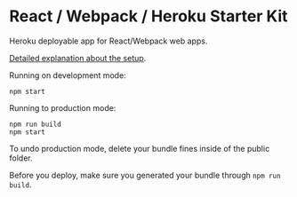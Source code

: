 # React / Webpack / Heroku Starter Kit 

Heroku deployable app for React/Webpack web apps.

[Detailed explanation about the setup](http://ditrospecta.com/javascript/react/es6/webpack/heroku/2015/08/08/deploying-react-webpack-heroku.html).

Running on development mode:
```
npm start
```

Running to production mode:
```
npm run build
npm start
```
To undo production mode, delete your bundle fines inside of the public folder.

Before you deploy, make sure you generated your bundle through `npm run build`.
